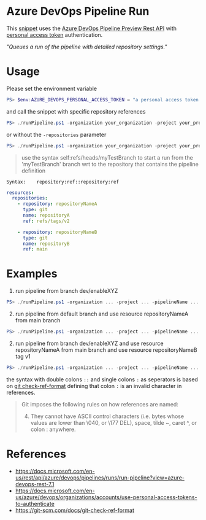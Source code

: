 # Azure DevOps Pipeline Run

This [snippet](./runPipeline.ps1) uses the [Azure DevOps Pipeline Preview Rest API](https://docs.microsoft.com/en-us/rest/api/azure/devops/pipelines/runs/run-pipeline) with [personal access token](https://docs.microsoft.com/en-us/azure/devops/organizations/accounts/use-personal-access-tokens-to-authenticate) authentication.

*_"Queues a run of the pipeline with detailed repository settings."_*


# Usage
Please set the environment variable

```Powershell
PS> $env:AZURE_DEVOPS_PERSONAL_ACCESS_TOKEN = "a personal access token with Build(read + execute) permissions"
```

and call the snippet with specific repository references
```Powershell
PS> ./runPipeline.ps1 -organization your_organization -project your_project -pipelineName your_pipeline_name -repositories "repositoryNameA:refs/heads/main::repositoryNameB:refs/tags/v1"
```
or without the `-repositories` parameter
```Powershell
PS> ./runPipeline.ps1 -organization your_organization -project your_project -pipelineName your_pipeline_name
```

> use the syntax self:refs/heads/myTestBranch to start a run from the 'myTestBranch' branch wrt to the repository that contains the pipeline definition

```
Syntax:    repository:ref::repository:ref
```

```YAML
resources:
  repositories:
    - repository: repositoryNameA
      type: git
      name: repositoryA
      ref: refs/tags/v2

    - repository: repositoryNameB
      type: git
      name: repositoryB
      ref: main
```

# Examples

1. run pipeline from branch dev/enableXYZ
```Powershell
PS> ./runPipeline.ps1 -organization ... -project ... -pipelineName ... -repositories "self:refs/heads/dev/enableXYZ"
```

2.  run pipeline from default branch and use resource repositoryNameA from main branch
```Powershell
PS> ./runPipeline.ps1 -organization ... -project ... -pipelineName ... -repositories "repositoryNameA:refs/heads/main"
```

2.  run pipeline from branch dev/enableXYZ and use resource repositoryNameA from main branch and use resource repositoryNameB tag v1
```Powershell
PS> ./runPipeline.ps1 -organization ... -project ... -pipelineName ... -repositories "self:refs/heads/dev/enableXYZ::repositoryNameA:refs/heads/main::repositoryNameB:refs/tags/v1"
```

the syntax with double colons `::` and single colons `:` as seperators is based on [git check-ref-format](https://git-scm.com/docs/git-check-ref-format) defining that colon `:` is an invalid character in references.


> Git imposes the following rules on how references are named:
>
> 4. They cannot have ASCII control characters (i.e. bytes whose values are lower than \040, or \177 DEL), space, tilde ~, caret ^, or colon : anywhere.






# References
- https://docs.microsoft.com/en-us/rest/api/azure/devops/pipelines/runs/run-pipeline?view=azure-devops-rest-7.1
- https://docs.microsoft.com/en-us/azure/devops/organizations/accounts/use-personal-access-tokens-to-authenticate
- https://git-scm.com/docs/git-check-ref-format
